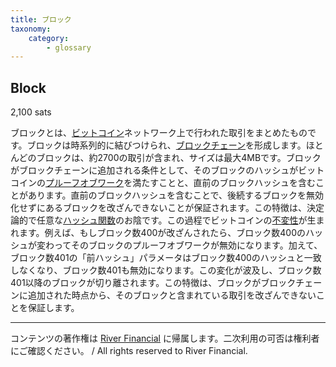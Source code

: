 ```yaml
---
title: ブロック
taxonomy:
    category:
        - glossary
---
```


## Block
2,100 sats

ブロックとは、[ビットコイン](https://lostinbitcoin.sakuraweb.com/glossary/bitcoin/)ネットワーク上で行われた取引をまとめたものです。ブロックは時系列的に結びつけられ、[ブロックチェーン](https://lostinbitcoin.sakuraweb.com/glossary/blockchain/)を形成します。ほとんどのブロックは、約2700の取引が含まれ、サイズは最大4MBです。ブロックがブロックチェーンに追加される条件として、そのブロックのハッシュがビットコインの[プルーフオブワーク](https://lostinbitcoin.sakuraweb.com/glossary/pow/)を満たすことと、直前のブロックハッシュを含むことがあります。直前のブロックハッシュを含むことで、後続するブロックを無効化せずにあるブロックを改ざんできないことが保証されます。この特徴は、決定論的で任意な[ハッシュ関数](https://lostinbitcoin.sakuraweb.com/glossary/hash_function/)のお陰です。この過程でビットコインの[不変性](https://lostinbitcoin.sakuraweb.com/glossary/immutability/)が生まれます。例えば、もしブロック数400が改ざんされたら、ブロック数400のハッシュが変わってそのブロックのプルーフオブワークが無効になります。加えて、ブロック数401の「前ハッシュ」パラメータはブロック数400のハッシュと一致しなくなり、ブロック数401も無効になります。この変化が波及し、ブロック数401以降のブロックが切り離されます。この特徴は、ブロックがブロックチェーンに追加された時点から、そのブロックと含まれている取引を改ざんできないことを保証します。

---
コンテンツの著作権は [River Financial](https://river.com/) に帰属します。二次利用の可否は権利者にご確認ください。 / All rights reserved to River Financial.
